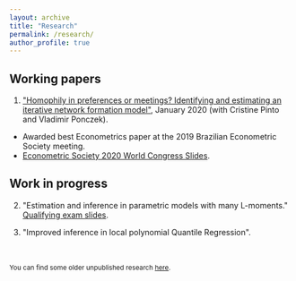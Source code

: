 ```yaml
---
layout: archive
title: "Research"
permalink: /research/
author_profile: true
---
```


Working papers
-----

1. ["Homophily in preferences or meetings? Identifying and estimating an iterative network formation model"](/files/working_papers/Network_Formation_Paper_vJan2020.pdf), January 2020 (with Cristine Pinto and Vladimir Ponczek). 
* Awarded best Econometrics paper at the 2019 Brazilian Econometric Society meeting.
* [Econometric Society 2020 World Congress Slides](/files/working_papers/Network_Formation_Paper_vJul2020_slides.pdf).

Work in progress 
-----

2. "Estimation and inference in parametric models with many L-moments." [Qualifying exam slides](/files/working_papers/L_Moments_slides.pdf).

3. "Improved inference in local polynomial Quantile Regression".

<br/>
<br/>
<sub>You can find some older unpublished research <a href="/old">here</a>.</sub>
